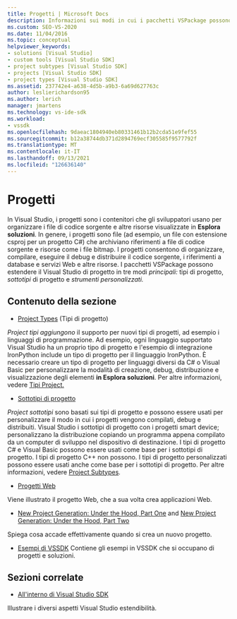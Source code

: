 ```yaml
---
title: Progetti | Microsoft Docs
description: Informazioni sui modi in cui i pacchetti VSPackage possono estendere il Visual Studio di progetto, inclusi tipi di progetto, sottotipi di progetto e strumenti personalizzati.
ms.custom: SEO-VS-2020
ms.date: 11/04/2016
ms.topic: conceptual
helpviewer_keywords:
- solutions [Visual Studio]
- custom tools [Visual Studio SDK]
- project subtypes [Visual Studio SDK]
- projects [Visual Studio SDK]
- project types [Visual Studio SDK]
ms.assetid: 237742e4-a638-4d5b-a9b3-6a69d627763c
author: leslierichardson95
ms.author: lerich
manager: jmartens
ms.technology: vs-ide-sdk
ms.workload:
- vssdk
ms.openlocfilehash: 9daeac1804940eb80331461b12b2cda51e9fef55
ms.sourcegitcommit: b12a38744db371d2894769ecf305585f9577792f
ms.translationtype: MT
ms.contentlocale: it-IT
ms.lasthandoff: 09/13/2021
ms.locfileid: "126636140"
---
```

# <a name="projects"></a>Progetti
In Visual Studio, i progetti sono i contenitori che gli sviluppatori usano per organizzare i file di codice sorgente e altre risorse visualizzate in **Esplora soluzioni**. In genere, i progetti sono file (ad esempio, un file con estensione csproj per un progetto C#) che archiviano riferimenti a file di codice sorgente e risorse come i file bitmap. I progetti consentono di organizzare, compilare, eseguire il debug e distribuire il codice sorgente, i riferimenti a database e servizi Web e altre risorse. I pacchetti VSPackage possono estendere il Visual Studio di progetto in tre modi *principali:* tipi di progetto, *sottotipi* di progetto e *strumenti personalizzati.*

## <a name="in-this-section"></a>Contenuto della sezione
- [Project Types](../../extensibility/internals/project-types.md) (Tipi di progetto)

 *Project tipi aggiungono* il supporto per nuovi tipi di progetti, ad esempio i linguaggi di programmazione. Ad esempio, ogni linguaggio supportato Visual Studio ha un proprio tipo di progetto e l'esempio di integrazione IronPython include un tipo di progetto per il linguaggio IronPython. È necessario creare un tipo di progetto per linguaggi diversi da C# o Visual Basic per personalizzare la modalità di creazione, debug, distribuzione e visualizzazione degli elementi **in Esplora soluzioni**. Per altre informazioni, vedere [Tipi Project.](../../extensibility/internals/project-types.md)

- [Sottotipi di progetto](../../extensibility/internals/project-subtypes.md)

 *Project sottotipi* sono basati sui tipi di progetto e possono essere usati per personalizzare il modo in cui i progetti vengono compilati, debug e distribuiti. Visual Studio i sottotipi di progetto con i progetti smart device; personalizzano la distribuzione copiando un programma appena compilato da un computer di sviluppo nel dispositivo di destinazione. I tipi di progetto C# e Visual Basic possono essere usati come base per i sottotipi di progetto. I tipi di progetto C++ non possono. I tipi di progetto personalizzati possono essere usati anche come base per i sottotipi di progetto. Per altre informazioni, vedere [Project Subtypes](../../extensibility/internals/project-subtypes.md).

- [Progetti Web](../../extensibility/internals/web-projects.md)

 Viene illustrato il progetto Web, che a sua volta crea applicazioni Web.

- [New Project Generation: Under the Hood, Part One](../../extensibility/internals/new-project-generation-under-the-hood-part-one.md) and [New Project Generation: Under the Hood, Part Two](../../extensibility/internals/new-project-generation-under-the-hood-part-two.md)

 Spiega cosa accade effettivamente quando si crea un nuovo progetto.

- [Esempi di VSSDK](https://github.com/Microsoft/VSSDK-Extensibility-Samples) Contiene gli esempi in VSSDK che si occupano di progetti e soluzioni.

## <a name="related-sections"></a>Sezioni correlate
- [All'interno di Visual Studio SDK](../../extensibility/internals/inside-the-visual-studio-sdk.md)

 Illustrare i diversi aspetti Visual Studio estendibilità.
